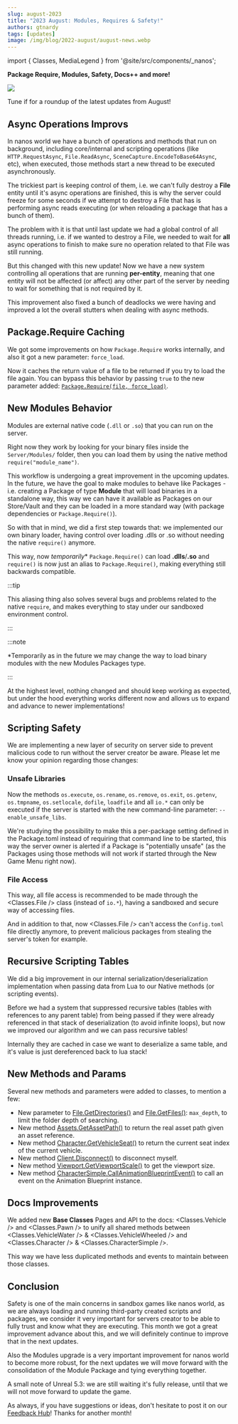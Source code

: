 ```yaml
---
slug: august-2023
title: "2023 August: Modules, Requires & Safety!"
authors: gtnardy
tags: [updates]
image: /img/blog/2022-august/august-news.webp
---
```


import { Classes, MediaLegend } from '@site/src/components/_nanos';


**Package Require, Modules, Safety, Docs++ and more!**

![](/img/blog/2022-august/august-news.webp)

Tune if for a roundup of the latest updates from August!

<!--truncate-->


## Async Operations Improvs

In nanos world we have a bunch of operations and methods that run on background, including core/internal and scripting operations (like `HTTP.RequestAsync`, `File.ReadAsync`, `SceneCapture.EncodeToBase64Async`, etc), when executed, those methods start a new thread to be executed asynchronously.

The trickiest part is keeping control of them, i.e. we can't fully destroy a **File** entity until it's async operations are finished, this is why the server could freeze for some seconds if we attempt to destroy a File that has is performing async reads executing (or when reloading a package that has a bunch of them).

The problem with it is that until last update we had a global control of all threads running, i.e. if we wanted to destroy a File, we needed to wait for **all** async operations to finish to make sure no operation related to that File was still running.

But this changed with this new update! Now we have a new system controlling all operations that are running **per-entity**, meaning that one entity will not be affected (or affect) any other part of the server by needing to wait for something that is not required by it.

This improvement also fixed a bunch of deadlocks we were having and improved a lot the overall stutters when dealing with async methods.


## Package.Require Caching

We got some improvements on how `Package.Require` works internally, and also it got a new parameter: `force_load`.

Now it caches the return value of a file to be returned if you try to load the file again. You can bypass this behavior by passing `true` to the new parameter added: [`Package.Require(file, force_load)`](/docs/next/scripting-reference/static-classes/package#static-function-require).


## New Modules Behavior

Modules are external native code (`.dll` or `.so`) that you can run on the server.

Right now they work by looking for your binary files inside the `Server/Modules/` folder, then you can load them by using the native method `require("module_name")`.

This workflow is undergoing a great improvement in the upcoming updates. In the future, we have the goal to make modules to behave like Packages - i.e. creating a Package of type **Module** that will load binaries in a standalone way, this way we can have it available as Packages on our Store/Vault and they can be loaded in a more standard way (with package dependencies or `Package.Require()`).

So with that in mind, we did a first step towards that: we implemented our own binary loader, having control over loading .dlls or .so without needing the native `require()` anymore.

This way, now *temporarily*\* `Package.Require()` can load **.dlls**/**.so** and `require()` is now just an alias to `Package.Require()`, making everything still backwards compatible.

:::tip

This aliasing thing also solves several bugs and problems related to the native `require`, and makes everything to stay under our sandboxed environment control.

:::

:::note

*Temporarily as in the future we may change the way to load binary modules with the new Modules Packages type.

:::

At the highest level, nothing changed and should keep working as expected, but under the hood everything works different now and allows us to expand and advance to newer implementations!


## Scripting Safety

We are implementing a new layer of security on server side to prevent malicious code to run without the server creator be aware. Please let me know your opinion regarding those changes:


### Unsafe Libraries

Now the methods `os.execute`, `os.rename`, `os.remove`, `os.exit`, `os.getenv`, `os.tmpname`, `os.setlocale`, `dofile`, `loadfile` and all `io.*` can only be executed if the server is started with the new command-line parameter: `--enable_unsafe_libs`.

We're studying the possibility to make this a per-package setting defined in the Package.toml instead of requiring that command line to be started, this way the server owner is alerted if a Package is "potentially unsafe" (as the Packages using those methods will not work if started through the New Game Menu right now).


### File Access

This way, all file access is recommended to be made through the <Classes.File /> class (instead of `io.*`), having a sandboxed and secure way of accessing files.

And in addition to that, now <Classes.File /> can't access the `Config.toml` file directly anymore, to prevent malicious packages from stealing the server's token for example.


## Recursive Scripting Tables

We did a big improvement in our internal serialization/deserialization implementation when passing data from Lua to our Native methods (or scripting events).

Before we had a system that suppressed recursive tables (tables with references to any parent table) from being passed if they were already referenced in that stack of deserialization (to avoid infinite loops), but now we improved our algorithm and we can pass recursive tables!

Internally they are cached in case we want to deserialize a same table, and it's value is just dereferenced back to lua stack!


## New Methods and Params

Several new methods and parameters were added to classes, to mention a few:

- New parameter to [File.GetDirectories()](/docs/next/scripting-reference/classes/file#static-function-getdirectories) and [File.GetFiles()](/docs/next/scripting-reference/classes/file#static-function-getfiles): `max_depth`, to limit the folder depth of searching.
- New method [Assets.GetAssetPath()](/docs/next/scripting-reference/static-classes/assets#static-function-getassetpath) to return the real asset path given an asset reference.
- New method [Character.GetVehicleSeat()](/docs/next/scripting-reference/classes/character#function-getvehicleseat) to return the current seat index of the current vehicle.
- New method [Client.Disconnect()](/docs/next/scripting-reference/static-classes/client#static-function-disconnect) to disconnect myself.
- New method [Viewport.GetViewportScale()](/docs/next/scripting-reference/static-classes/viewport#static-function-getviewportsize) to get the viewport size.
- New method [CharacterSimple.CallAnimationBlueprintEvent()](/docs/next/scripting-reference/classes/character-simple#function-callanimationblueprintevent) to call an event on the Animation Blueprint instance.


## Docs Improvements

We added new **Base Classes** Pages and API to the docs: <Classes.Vehicle /> and <Classes.Pawn /> to unify all shared methods between <Classes.VehicleWater /> & <Classes.VehicleWheeled /> and <Classes.Character /> & <Classes.CharacterSimple />.

This way we have less duplicated methods and events to maintain between those classes.


## Conclusion

Safety is one of the main concerns in sandbox games like nanos world, as we are always loading and running third-party created scripts and packages, we consider it very important for servers creator to be able to fully trust and know what they are executing. This month we got a great improvement advance about this, and we will definitely continue to improve that in the next updates.

Also the Modules upgrade is a very important improvement for nanos world to become more robust, for the next updates we will move forward with the consolidation of the Module Package and tying everything together.

A small note of Unreal 5.3: we are still waiting it's fully release, until that we will not move forward to update the game.

As always, if you have suggestions or ideas, don't hesitate to post it on our [Feedback Hub](https://feedback.nanos.world)! Thanks for another month!